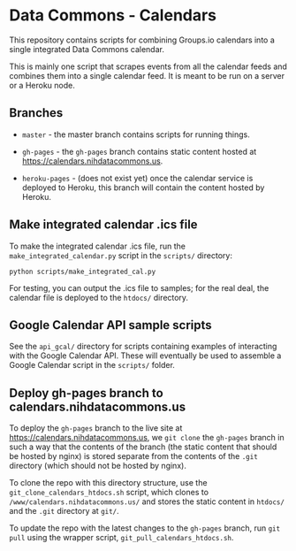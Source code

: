 # Data Commons - Calendars

This repository contains scripts for combining Groups.io 
calendars into a single integrated Data Commons calendar. 

This is mainly one script that scrapes events from all the
calendar feeds and combines them into a single calendar feed.
It is meant to be run on a server or a Heroku node.

## Branches

* `master` - the master branch contains scripts for running things.

* `gh-pages` - the `gh-pages` branch contains static content hosted
  at <https://calendars.nihdatacommons.us>.

* `heroku-pages` - (does not exist yet) once the calendar service is
  deployed to Heroku, this branch will contain the content hosted by Heroku.

## Make integrated calendar .ics file

To make the integrated calendar .ics file, run the `make_integrated_calendar.py`
script in the `scripts/` directory:

```
python scripts/make_integrated_cal.py
```

For testing, you can output the .ics file to samples; for the real deal,
the calendar file is deployed to the `htdocs/` directory.

## Google Calendar API sample scripts

See the `api_gcal/` directory for scripts containing examples of interacting
with the Google Calendar API. These will eventually be used to assemble a
Google Calendar script in the `scripts/` folder.

## Deploy gh-pages branch to calendars.nihdatacommons.us

To deploy the `gh-pages` branch to the live site at <https://calendars.nihdatacommons.us>,
we `git clone` the `gh-pages` branch in such a way that the
contents of the branch (the static content that should be
hosted by nginx) is stored separate from the contents of 
the `.git` directory (which should not be hosted by nginx).

To clone the repo with this directory structure, use the
`git_clone_calendars_htdocs.sh` script, which clones to
`/www/calendars.nihdatacommons.us/` and stores the static
content in `htdocs/` and the `.git` directory at `git/`.

To update the repo with the latest changes to the `gh-pages`
branch, run `git pull` using the wrapper script,
`git_pull_calendars_htdocs.sh`.


